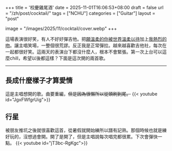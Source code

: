 +++
title = '校慶雞尾酒'
date = 2025-11-01T16:06:53+08:00
draft = false
url = "/zh/post/cocktail/"
tags = ["NCHU"]
categories = ["Guitar"]
layout = "post"

image = "/images/2025/11/cocktail/cover.webp"
+++  

這場表演很好笑，有人不好好彈吉他。把[願溫柔的你被世界溫柔以待](https://www.youtube.com/watch?v=boETEUNxZJY)加上[我熱烈的吻](https://www.youtube.com/shorts/T0M6coupdGc)。讓主唱笑場，一整個很荒謬。反正我是正常彈拉。越來越喜歡吉他社，每次在一起都很好笑。這兩天的表演台下都沒什麼人，根本不會緊張。第一次上台可以這麼chill，希望以後都這樣？下面是這次開的兩首歌。

***
## 長成什麼樣子才算愛情
這是主唱想開的歌。曲要重編，~~但是因為很懶所以從頭刷到尾。~~
{{< youtube id="JgxFWfgrUig">}}

## 行星
被朋友推坑之後就很喜歡這首，從暑假就開始練所以譜有記熟。那個時候也就是練好玩的，沒想過會開。開了是開了，但是主唱說每次唱完都很累。下次會彈快一點。
{{< youtube id="jT3bc-RgKgc">}}

